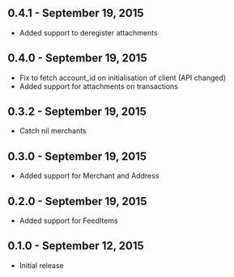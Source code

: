 ## 0.4.1 - September 19, 2015

- Added support to deregister attachments

## 0.4.0 - September 19, 2015

- Fix to fetch account_id on initialisation of client (API changed)
- Added support for attachments on transactions

## 0.3.2 - September 19, 2015

- Catch nil merchants


## 0.3.0 - September 19, 2015

- Added support for Merchant and Address


## 0.2.0 - September 19, 2015

- Added support for FeedItems


## 0.1.0 - September 12, 2015

- Initial release

